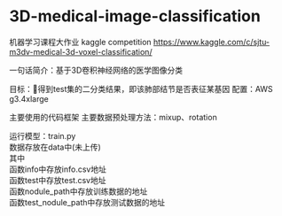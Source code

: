 # 3D-medical-image-classification
机器学习课程大作业
kaggle competition
https://www.kaggle.com/c/sjtu-m3dv-medical-3d-voxel-classification/

一句话简介：基于3D卷积神经网络的医学图像分类

目标：得到test集的二分类结果，即该肺部结节是否表征某基因
配置：AWS g3.4xlarge


主要使用的代码框架
主要数据预处理方法：mixup、rotation

运行模型：train.py  
数据存放在data中(未上传)   
其中  
函数info中存放info.csv地址  
函数test中存放test.csv地址  
函数nodule_path中存放训练数据的地址  
函数test_nodule_path中存放测试数据的地址

